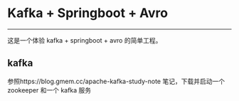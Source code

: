 # Kafka + Springboot + Avro

---------------------

这是一个体验 kafka + springboot + avro 的简单工程。





## kafka

参照https://blog.gmem.cc/apache-kafka-study-note 笔记，下载并启动一个zookeeper 和一个 kafka 服务





